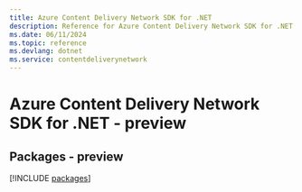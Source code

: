 ```yaml
---
title: Azure Content Delivery Network SDK for .NET
description: Reference for Azure Content Delivery Network SDK for .NET
ms.date: 06/11/2024
ms.topic: reference
ms.devlang: dotnet
ms.service: contentdeliverynetwork
---
```

# Azure Content Delivery Network SDK for .NET - preview
## Packages - preview
[!INCLUDE [packages](content-delivery-network-index.md)]